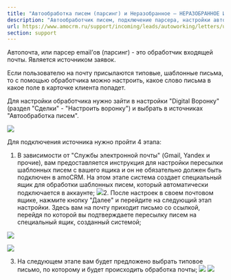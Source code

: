 ```yaml
---
title: "Автообработка писем (парсинг) и Неразобранное — НЕРАЗОБРАННОЕ И ИСТОЧНИКИ"
description: "Автообработчик писем, подключение парсера, настройки автообработки входящий писем"
url: https://www.amocrm.ru/support/incoming/leads/autoworking/letters/unsorted
section: support
---
```


Автопочта, или парсер email’ов (парсинг) - это обработчик входящей почты. Является источником заявок.
  
Если пользователю на почту присылаются типовые, шаблонные письма, то с помощью обработчика можно настроить, какое
слово письма в какое поле в
карточке клиента попадет.

Для настройки обработчика нужно зайти в настройки "Digital Воронку" (раздел "Сделки" - "Настроить воронку") и выбрать
в источниках
"Автообработка писем".

![](/uploads/2022/03/chats_1.png)

Для подключения источника нужно пройти 4 этапа:

1. В зависимости от "Службы электронной почты" (Gmail, Yandex и прочие), вам предоставляется инструкция для
   настройки пересылки шаблонных
   писем с вашего ящика и он не обязательно должен быть подключен в amoCRM. На этом этапе система создает
   специальный ящик для обработки
   шаблонных писем, который автоматически подключается в аккаунте;
![](/uploads/2022/03/Parser-2.png)2. После настроек в своем почтовом ящике, нажмите кнопку "Далее" и перейдите на следующий этап настройки. Здесь вам
   на почту приходит письмо
   со ссылкой, перейдя по которой вы подтверждаете пересылку писем на специальный ящик, созданный системой;

![](/uploads/2022/03/Parser-3.png)

![](/uploads/2022/03/Parser-4.png)

3. На следующем этапе вам будет предложено выбрать типовое письмо, по которому и будет происходить обработка
   почты;
![](/uploads/2022/03/Parser-5.png)
![](/uploads/2022/03/Parser-6.png)